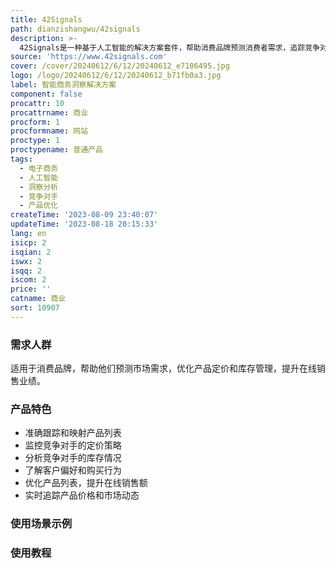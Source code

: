 ```yaml
---
title: 42Signals
path: dianzishangwu/42signals
description: >-
  42Signals是一种基于人工智能的解决方案套件，帮助消费品牌预测消费者需求，追踪竞争对手，优化数字货架，并促进在线销售增长。通过电子商务洞察，我们帮助品牌在在线零售环境中取得成功。
source: 'https://www.42signals.com'
cover: /cover/20240612/6/12/20240612_e7106495.jpg
logo: /logo/20240612/6/12/20240612_b71fb0a3.jpg
label: 智能商务洞察解决方案
component: false
procattr: 10
procattrname: 商业
procform: 1
procformname: 网站
proctype: 1
proctypename: 普通产品
tags:
  - 电子商务
  - 人工智能
  - 洞察分析
  - 竞争对手
  - 产品优化
createTime: '2023-08-09 23:40:07'
updateTime: '2023-08-18 20:15:33'
lang: en
isicp: 2
isqian: 2
iswx: 2
isqq: 2
iscom: 2
price: ''
catname: 商业
sort: 10907
---
```




### 需求人群
适用于消费品牌，帮助他们预测市场需求，优化产品定价和库存管理，提升在线销售业绩。

### 产品特色
- 准确跟踪和映射产品列表
- 监控竞争对手的定价策略
- 分析竞争对手的库存情况
- 了解客户偏好和购买行为
- 优化产品列表，提升在线销售额
- 实时追踪产品价格和市场动态

### 使用场景示例


### 使用教程


  
